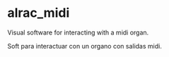 # alrac_midi

Visual software for interacting with a midi organ. 

Soft para interactuar con un organo con salidas midi.
